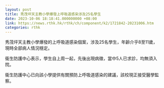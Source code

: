 ```yaml
---
layout: post
title: 秀茂坪天主教小學爆發上呼吸道感染涉及25名學生
date: 2023-10-06 18:18:41.000000000 +08:00
link: https://news.rthk.hk/rthk/ch/component/k2/1721842-20231006.htm
categories: rthk
---
```


秀茂坪天主教小學爆發的上呼吸道感染個案，涉及25名學生，年齡介乎8至11歲，現時全部病人情況穩定。

衞生防護中心表示，學生自上周一起，先後出現病徵，當中5人已求診，均無須入院。

衞生防護中心已向該小學提供有關預防上呼吸道感染的建議，該校現正接受醫學監察。
